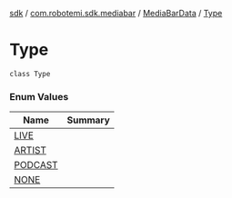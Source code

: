 [sdk](../../../index.md) / [com.robotemi.sdk.mediabar](../../index.md) / [MediaBarData](../index.md) / [Type](./index.md)

# Type

`class Type`

### Enum Values

| Name | Summary |
|---|---|
| [LIVE](-l-i-v-e.md) |  |
| [ARTIST](-a-r-t-i-s-t.md) |  |
| [PODCAST](-p-o-d-c-a-s-t.md) |  |
| [NONE](-n-o-n-e.md) |  |
